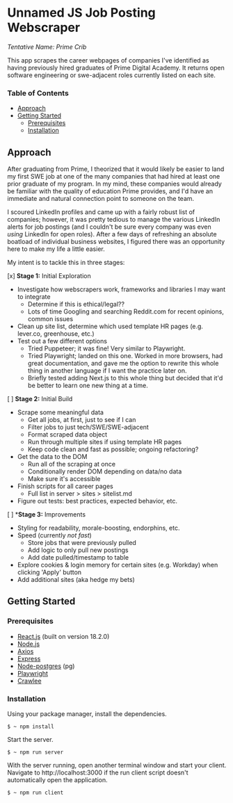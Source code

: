 # Unnamed JS Job Posting Webscraper

*Tentative Name: Prime Crib*

This app scrapes the career webpages of companies I've identified as having previously hired graduates of Prime Digital Academy. It returns open software engineering or swe-adjacent roles currently listed on each site.


### Table of Contents
- [Approach](#approach)
- [Getting Started](#getting-started)
  - [Prerequisites](#prerequisites)
  - [Installation](#installation)
<!-- - [Usage](#usage)
- [Screenshots](#screenshots)
- [Notes](#notes)
  - Thoughts
  - Challenges
  - Future State -->

## Approach

After graduating from Prime, I theorized that it would likely be easier to land my first SWE job at one of the many companies that had hired at least one prior graduate of my program. In my mind, these companies would already be familiar with the quality of education Prime provides, and I'd have an immediate and natural connection point to someone on the team. 

I scoured LinkedIn profiles and came up with a fairly robust list of companies; however, it was pretty tedious to manage the various LinkedIn alerts for job postings (and I couldn't be sure every company was even *using* LinkedIn for open roles). After a few days of refreshing an absolute boatload of individual business websites, I figured there was an opportunity here to make my life a little easier. 

My intent is to tackle this in three stages: 

[x] **Stage 1:** Initial Exploration
- Investigate how webscrapers work, frameworks and libraries I may want to integrate
  - Determine if this is ethical/legal??
  - Lots of time Googling and searching Reddit.com for recent opinions, common issues
- Clean up site list, determine which used template HR pages (e.g. lever.co, greenhouse, etc.)
- Test out a few different options
  - Tried Puppeteer; it was fine! Very similar to Playwright.
  - Tried Playwright; landed on this one. Worked in more browsers, had great documentation, and gave me the option to rewrite this whole thing in another language if I want the practice later on. 
  - Briefly tested adding Next.js to this whole thing but decided that it'd be better to learn one new thing at a time. 

[ ] **Stage 2:** Initial Build
- Scrape some meaningful data
  - Get all jobs, at first, just to see if I can
  - Filter jobs to just tech/SWE/SWE-adjacent
  - Format scraped data object
  - Run through multiple sites if using template HR pages
  - Keep code clean and fast as possible; ongoing refactoring?
- Get the data to the DOM
  - Run all of the scraping at once
  - Conditionally render DOM depending on data/no data
  - Make sure it's accessible
- Finish scripts for all career pages
  - Full list in server > sites > sitelist.md
- Figure out tests: best practices, expected behavior, etc.

[ ] ***Stage 3:** Improvements
- Styling for readability, morale-boosting, endorphins, etc.
- Speed (currently *not fast*)
  - Store jobs that were previously pulled
  - Add logic to only pull new postings
  - Add date pulled/timestamp to table
- Explore cookies & login memory for certain sites (e.g. Workday) when clicking 'Apply' button
- Add additional sites (aka hedge my bets)

## Getting Started

### Prerequisites
- [React.js](https://beta.reactjs.org/) (built on version 18.2.0)
- [Node.js](https://nodejs.org/en/docs/)
- [Axios](https://axios-http.com/docs/intro)
- [Express](https://expressjs.com/en/4x/api.html)
- [Node-postgres](https://node-postgres.com/) (pg)
- [Playwright](https://playwright.dev/)
- [Crawlee](https://crawlee.dev/)


### Installation

Using your package manager, install the dependencies.
```
$ ~ npm install
```

Start the server.
```
$ ~ npm run server
```

With the server running, open another terminal window and start your client. Navigate to http://localhost:3000 if the run client script doesn't automatically open the application.
```
$ ~ npm run client
```

<!-- ## Usage


## Screenshots


## Notes -->

